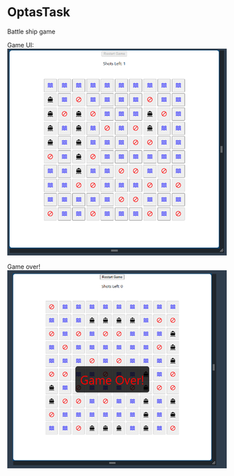 # OptasTask

Battle ship game

Game UI:
![alt text](image-1.png)

Game over!
![alt text](image.png)
